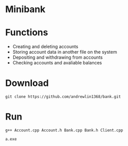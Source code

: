 # Minibank


# Functions

- Creating and deleting accounts
- Storing account data in another file on the system
- Depositing and withdrawing from accounts
- Checking accounts and avaliable balances 

# Download

```git clone https://github.com/andrewlin1368/bank.git```

# Run

```g++ Account.cpp Account.h Bank.cpp Bank.h Client.cpp```

```a.exe```

